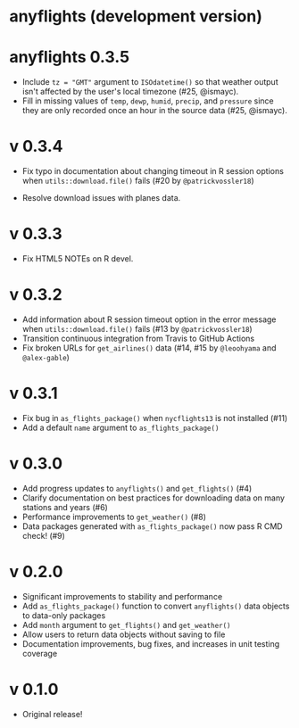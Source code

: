 # anyflights (development version)

# anyflights 0.3.5

* Include `tz = "GMT"` argument to `ISOdatetime()` so that weather output isn't 
  affected by the user's local timezone (#25, @ismayc).
* Fill in missing values of `temp`, `dewp`, `humid`, `precip`, and `pressure` 
  since they are only recorded once an hour in the source data (#25, @ismayc).

# v 0.3.4

* Fix typo in documentation about changing timeout in R session options when
`utils::download.file()` fails (#20 by `@patrickvossler18`)

* Resolve download issues with planes data.

# v 0.3.3

* Fix HTML5 NOTEs on R devel.

# v 0.3.2

* Add information about R session timeout option in the error message when
`utils::download.file()` fails (#13 by `@patrickvossler18`)
* Transition continuous integration from Travis to GitHub Actions
* Fix broken URLs for `get_airlines()` data (#14, #15 by `@leoohyama` and `@alex-gable`)

# v 0.3.1

* Fix bug in `as_flights_package()` when `nycflights13` is not installed (#11)
* Add a default `name` argument to `as_flights_package()`

# v 0.3.0

* Add progress updates to `anyflights()` and `get_flights()` (#4)
* Clarify documentation on best practices for downloading data on many
stations and years (#6)
* Performance improvements to `get_weather()` (#8)
* Data packages generated with `as_flights_package()` now pass R CMD check! (#9)

# v 0.2.0

* Significant improvements to stability and performance
* Add `as_flights_package()` function to convert `anyflights()` data
objects to data-only packages
* Add `month` argument to `get_flights()` and `get_weather()`
* Allow users to return data objects without saving to file
* Documentation improvements, bug fixes, and increases in unit testing
coverage


# v 0.1.0

* Original release!
